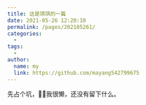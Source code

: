 ```yaml
---
title: 这是琪琪的一篇
date: 2021-05-26 12:20:10
permalink: /pages/202105261/
categories: 
  - 
tags: 
  - 
author: 
  name: my
  link: https://github.com/mayang542799675
---
```


先占个坑，👩‍🏫我很懒，还没有留下什么。